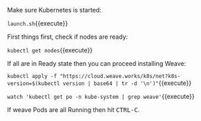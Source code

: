 Make sure Kubernetes is started:

`launch.sh`{{execute}}

First things first, check if nodes are ready:

`kubectl get nodes`{{execute}}

If all are in Ready state then you can proceed installing Weave:

`kubectl apply -f "https://cloud.weave.works/k8s/net?k8s-version=$(kubectl version | base64 | tr -d '\n')"`{{execute}}

`watch 'kubectl get po -n kube-system | grep weave'`{{execute}}

If weave Pods are all Running then hit <kbd>CTRL-C</kbd>.
